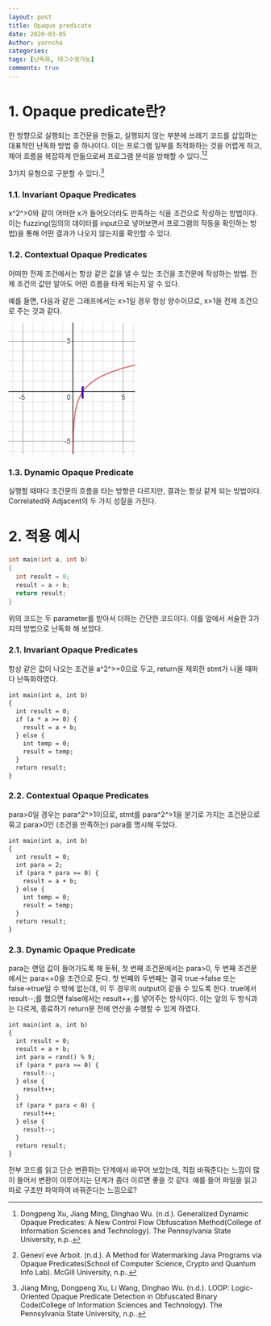 ```yaml
---
layout: post
title: Opaque predicate
date: 2020-03-05
Author: yarncha
categories:
tags: [난독화, 태그수정가능]
comments: true
---
```


# 1. Opaque predicate란?

한 방향으로 실행되는 조건문을 만들고, 실행되지 않는 부분에 쓰레기 코드를 삽입하는 대표적인 난독화 방법 중 하나이다. 이는 프로그램 일부를 최적화하는 것을 어렵게 하고, 제어 흐름을 복잡하게 만듦으로써 프로그램 분석을 방해할 수 있다.[^1][^2]

3가지 유형으로 구분할 수 있다.[^3]

###  1.1. Invariant Opaque Predicates
x^2^>0와 같이 어떠한 x가 들어오더라도 만족하는 식을 조건으로 작성하는 방법이다. 이는 fuzzing(임의의 데이터를 input으로 넣어보면서 프로그램의 작동을 확인하는 방법)을 통해 어떤 결과가 나오지 않는지를 확인할 수 있다.

###  1.2. Contextual Opaque Predicates
어떠한 전제 조건에서는 항상 같은 값을 낼 수 있는 조건을 조건문에 작성하는 방법. 전제 조건의 값만 알아도 어떤 흐름을 타게 되는지 알 수 있다.

예를 들면, 다음과 같은 그래프에서는 x>1일 경우 항상 양수이므로, x>1을 전제 조건으로 주는 것과 같다.

![graph](<\images\2020-03-05-opaque-prediciate_01.png>)

###  1.3. Dynamic Opaque Predicate
실행할 때마다 조건문의 흐름을 타는 방향은 다르지만, 결과는 항상 같게 되는 방법이다. Correlated와 Adjacent의 두 가지 성질을 가진다.


# 2. 적용 예시

  ```c
  int main(int a, int b)
  {
    int result = 0;
    result = a + b;
    return result;
  }
  ```

  위의 코드는 두 parameter를 받아서 더하는 간단한 코드이다. 이를 앞에서 서술한 3가지의 방법으로 난독화 해 보았다.

###  2.1. Invariant Opaque Predicates

항상 같은 값이 나오는 조건을 a^2^>=0으로 두고, return을 제외한 stmt가 나올 때마다 난독화하였다.

  ```
  int main(int a, int b)
  {
    int result = 0;
    if (a * a >= 0) {
      result = a + b;
    } else {
      int temp = 0;
      result = temp;
    }
    return result;
  }
  ```

###  2.2. Contextual Opaque Predicates

para>0일 경우는 para^2^>1이므로, stmt를 para^2^>1을 분기로 가지는 조건문으로 묶고 para>0인 (조건을 만족하는) para를 명시해 두었다.

```
int main(int a, int b)
{
  int result = 0;
  int para = 2;
  if (para * para >= 0) {
    result = a + b;
  } else {
    int temp = 0;
    result = temp;
  }
  return result;
}
```

###  2.3. Dynamic Opaque Predicate

para는 랜덤 값이 들어가도록 해 둔뒤, 첫 번째 조건문에서는 para>0, 두 번째 조건문에서는 para&lt;=0을 조건으로 둔다. 첫 번째와 두번째는 결국 true→false 또는 false→true일 수 밖에 없는데, 이 두 경우의 output이 같을 수 있도록 한다. true에서 result--;를 했으면 false에서는 result++;를 넣어주는 방식이다. 이는 앞의 두 방식과는 다르게, 종료하기 return문 전에 연산을 수행할 수 있게 하였다.

```
int main(int a, int b)
{
  int result = 0;
  result = a + b;
  int para = rand() % 9;
  if (para * para >= 0) {
    result--;
  } else {
    result++;
  }
  if (para * para < 0) {
    result++;
  } else {
    result--;
  }
  return result;
}
```

전부 코드를 읽고 단순 변환하는 단계에서 바꾸어 보았는데, 직접 바꿔준다는 느낌이 많이 들어서 변환이 이루어지는 단계가 좀더 이르면 좋을 것 같다. 예를 들어 파일을 읽고 따로 구조만 파악하여 바꿔준다는 느낌으로?

  [^1]: Dongpeng Xu, Jiang Ming, Dinghao Wu. (n.d.). Generalized Dynamic Opaque Predicates: A New Control Flow Obfuscation Method(College of Information Sciences and Technology). The Pennsylvania State University, n.p..
  [^2]: Genevi\`eve Arboit. (n.d.). A Method for Watermarking Java Programs via Opaque Predicates(School of Computer Science, Crypto and Quantum Info Lab). McGill University, n.p..
  [^3]: Jiang Ming, Dongpeng Xu, Li Wang, Dinghao Wu. (n.d.). LOOP: Logic-Oriented Opaque Predicate Detection in Obfuscated Binary Code(College of Information Sciences and Technology). The Pennsylvania State University, n.p..

